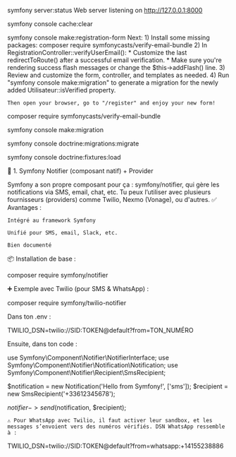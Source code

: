 symfony server:status
    Web server listening on http://127.0.0.1:8000

symfony console cache:clear

symfony console make:registration-form
    Next:
    1) Install some missing packages:
        composer require symfonycasts/verify-email-bundle
    2) In RegistrationController::verifyUserEmail():
        * Customize the last redirectToRoute() after a successful email verification.
        * Make sure you're rendering success flash messages or change the $this->addFlash() line.
    3) Review and customize the form, controller, and templates as needed.
    4) Run "symfony console make:migration" to generate a migration for the newly added Utilisateur::isVerified property.

    Then open your browser, go to "/register" and enjoy your new form!

composer require symfonycasts/verify-email-bundle

symfony console make:migration

symfony console doctrine:migrations:migrate

symfony console doctrine:fixtures:load



🚀 1. Symfony Notifier (composant natif) + Provider

Symfony a son propre composant pour ça : symfony/notifier, qui gère les notifications via SMS, email, chat, etc. Tu peux l’utiliser avec plusieurs fournisseurs (providers) comme Twilio, Nexmo (Vonage), ou d'autres.
✅ Avantages :

    Intégré au framework Symfony

    Unifié pour SMS, email, Slack, etc.

    Bien documenté

📦 Installation de base :

composer require symfony/notifier

➕ Exemple avec Twilio (pour SMS & WhatsApp) :

composer require symfony/twilio-notifier

Dans ton .env :

TWILIO_DSN=twilio://SID:TOKEN@default?from=TON_NUMÉRO

Ensuite, dans ton code :

use Symfony\Component\Notifier\NotifierInterface;
use Symfony\Component\Notifier\Notification\Notification;
use Symfony\Component\Notifier\Recipient\SmsRecipient;

$notification = new Notification('Hello from Symfony!', ['sms']);
$recipient = new SmsRecipient('+33612345678');

$notifier->send($notification, $recipient);

    ⚠️ Pour WhatsApp avec Twilio, il faut activer leur sandbox, et les messages s’envoient vers des numéros vérifiés. DSN WhatsApp ressemble à :

TWILIO_DSN=twilio://SID:TOKEN@default?from=whatsapp:+14155238886




